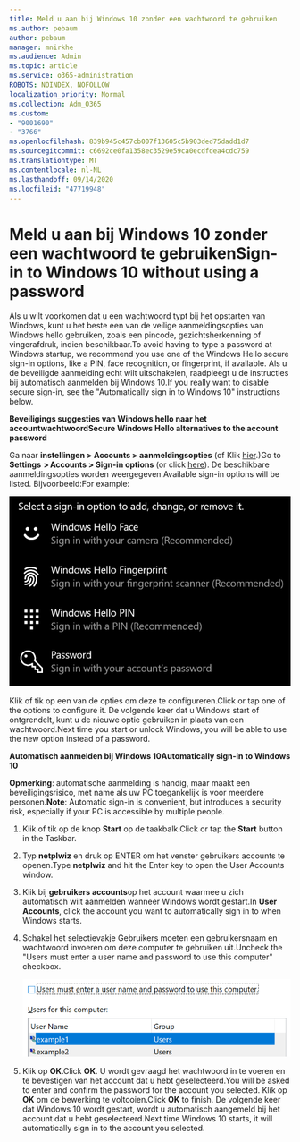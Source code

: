 ```yaml
---
title: Meld u aan bij Windows 10 zonder een wachtwoord te gebruiken
ms.author: pebaum
author: pebaum
manager: mnirkhe
ms.audience: Admin
ms.topic: article
ms.service: o365-administration
ROBOTS: NOINDEX, NOFOLLOW
localization_priority: Normal
ms.collection: Adm_O365
ms.custom:
- "9001690"
- "3766"
ms.openlocfilehash: 839b945c457cb007f13605c5b903ded75dadd1d7
ms.sourcegitcommit: c6692ce0fa1358ec3529e59ca0ecdfdea4cdc759
ms.translationtype: MT
ms.contentlocale: nl-NL
ms.lasthandoff: 09/14/2020
ms.locfileid: "47719948"
---
```

# <a name="sign-in-to-windows-10-without-using-a-password"></a><span data-ttu-id="2fdcc-102">Meld u aan bij Windows 10 zonder een wachtwoord te gebruiken</span><span class="sxs-lookup"><span data-stu-id="2fdcc-102">Sign-in to Windows 10 without using a password</span></span>

<span data-ttu-id="2fdcc-103">Als u wilt voorkomen dat u een wachtwoord typt bij het opstarten van Windows, kunt u het beste een van de veilige aanmeldingsopties van Windows hello gebruiken, zoals een pincode, gezichtsherkenning of vingerafdruk, indien beschikbaar.</span><span class="sxs-lookup"><span data-stu-id="2fdcc-103">To avoid having to type a password at Windows startup, we recommend you use one of the Windows Hello secure sign-in options, like a PIN, face recognition, or fingerprint, if available.</span></span> <span data-ttu-id="2fdcc-104">Als u de beveiligde aanmelding echt wilt uitschakelen, raadpleegt u de instructies bij automatisch aanmelden bij Windows 10.</span><span class="sxs-lookup"><span data-stu-id="2fdcc-104">If you really want to disable secure sign-in, see the "Automatically sign in to Windows 10" instructions below.</span></span>

<span data-ttu-id="2fdcc-105">**Beveiligings suggesties van Windows hello naar het accountwachtwoord**</span><span class="sxs-lookup"><span data-stu-id="2fdcc-105">**Secure Windows Hello alternatives to the account password**</span></span>

<span data-ttu-id="2fdcc-106">Ga naar **instellingen > Accounts > aanmeldingsopties** (of Klik [hier](ms-settings:signinoptions?activationSource=GetHelp).)</span><span class="sxs-lookup"><span data-stu-id="2fdcc-106">Go to **Settings  > Accounts > Sign-in options** (or click [here](ms-settings:signinoptions?activationSource=GetHelp)).</span></span> <span data-ttu-id="2fdcc-107">De beschikbare aanmeldingsopties worden weergegeven.</span><span class="sxs-lookup"><span data-stu-id="2fdcc-107">Available sign-in options will be listed.</span></span> <span data-ttu-id="2fdcc-108">Bijvoorbeeld:</span><span class="sxs-lookup"><span data-stu-id="2fdcc-108">For example:</span></span>

![Aanmeldingsopties.](media/sign-in-options.png)

<span data-ttu-id="2fdcc-110">Klik of tik op een van de opties om deze te configureren.</span><span class="sxs-lookup"><span data-stu-id="2fdcc-110">Click or tap one of the options to configure it.</span></span> <span data-ttu-id="2fdcc-111">De volgende keer dat u Windows start of ontgrendelt, kunt u de nieuwe optie gebruiken in plaats van een wachtwoord.</span><span class="sxs-lookup"><span data-stu-id="2fdcc-111">Next time you start or unlock Windows, you will be able to use the new option instead of a password.</span></span> 

<span data-ttu-id="2fdcc-112">**Automatisch aanmelden bij Windows 10**</span><span class="sxs-lookup"><span data-stu-id="2fdcc-112">**Automatically sign-in to Windows 10**</span></span>

<span data-ttu-id="2fdcc-113">**Opmerking**: automatische aanmelding is handig, maar maakt een beveiligingsrisico, met name als uw PC toegankelijk is voor meerdere personen.</span><span class="sxs-lookup"><span data-stu-id="2fdcc-113">**Note**: Automatic sign-in is convenient, but introduces a security risk, especially if your PC is accessible by multiple people.</span></span> 

1. <span data-ttu-id="2fdcc-114">Klik of tik op de knop **Start** op de taakbalk.</span><span class="sxs-lookup"><span data-stu-id="2fdcc-114">Click or tap the **Start** button in the Taskbar.</span></span>

2. <span data-ttu-id="2fdcc-115">Typ **netplwiz** en druk op ENTER om het venster gebruikers accounts te openen.</span><span class="sxs-lookup"><span data-stu-id="2fdcc-115">Type **netplwiz** and hit the Enter key to open the User Accounts window.</span></span>

3. <span data-ttu-id="2fdcc-116">Klik bij **gebruikers accounts**op het account waarmee u zich automatisch wilt aanmelden wanneer Windows wordt gestart.</span><span class="sxs-lookup"><span data-stu-id="2fdcc-116">In **User Accounts**, click the account you want to automatically sign in to when Windows starts.</span></span>

4. <span data-ttu-id="2fdcc-117">Schakel het selectievakje Gebruikers moeten een gebruikersnaam en wachtwoord invoeren om deze computer te gebruiken uit.</span><span class="sxs-lookup"><span data-stu-id="2fdcc-117">Uncheck the "Users must enter a user name and password to use this computer" checkbox.</span></span>

    ![Gebruikers moeten de optie gebruikersnaam en wachtwoord invoeren.](media/users-must-enter-username.png)

5. <span data-ttu-id="2fdcc-119">Klik op **OK**.</span><span class="sxs-lookup"><span data-stu-id="2fdcc-119">Click **OK**.</span></span> <span data-ttu-id="2fdcc-120">U wordt gevraagd het wachtwoord in te voeren en te bevestigen van het account dat u hebt geselecteerd.</span><span class="sxs-lookup"><span data-stu-id="2fdcc-120">You will be asked to enter and confirm the password for the account you selected.</span></span> <span data-ttu-id="2fdcc-121">Klik op **OK** om de bewerking te voltooien.</span><span class="sxs-lookup"><span data-stu-id="2fdcc-121">Click **OK** to finish.</span></span> <span data-ttu-id="2fdcc-122">De volgende keer dat Windows 10 wordt gestart, wordt u automatisch aangemeld bij het account dat u hebt geselecteerd.</span><span class="sxs-lookup"><span data-stu-id="2fdcc-122">Next time Windows 10 starts, it will automatically sign in to the account you selected.</span></span>
